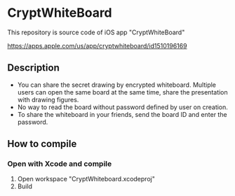 # CryptWhiteBoard
This repository is source code of iOS app "CryptWhiteBoard"

https://apps.apple.com/us/app/cryptwhiteboard/id1510196169

## Description
- You can share the secret drawing by encrypted whiteboard. Multiple users can open the same board at the same time, share the presentation with drawing figures.
- No way to read the board without password defined by user on creation.
- To share the whiteboard in your friends, send the board ID and enter the password.

## How to compile
### Open with Xcode and compile
1. Open workspace "CryptWhiteboard.xcodeproj"
2. Build
